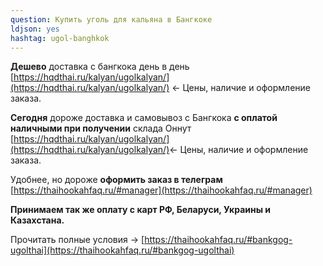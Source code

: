 ```yaml
---
question: Купить уголь для кальяна в Бангкоке
ldjson: yes
hashtag: ugol-banghkok
---
```


**Дешево** доставка с бангкока день в день [https://hqdthai.ru/kalyan/ugolkalyan/](https://hqdthai.ru/kalyan/ugolkalyan/) <- Цены, наличие и оформление заказа.

**Сегодня** дороже доставка и самовывоз с Бангкока **с оплатой наличными при получении** склада Оннут [https://hqdthai.ru/kalyan/ugolkalyan/](https://hqdthai.ru/kalyan/ugolkalyan/)<- Цены, наличие и оформление заказа.

Удобнее, но дороже **оформить заказ в телеграм** [https://thaihookahfaq.ru/#manager](https://thaihookahfaq.ru/#manager)

**Принимаем так же оплату с карт РФ, Беларуси, Украины и Казахстана.**

Прочитать полные условия -> [https://thaihookahfaq.ru/#bankgog-ugolthai](https://thaihookahfaq.ru/#bankgog-ugolthai)
